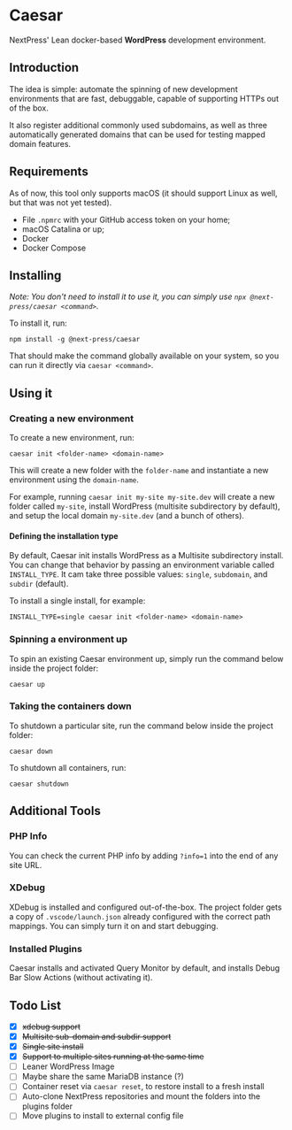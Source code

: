 # Caesar
NextPress' Lean docker-based **WordPress** development environment.

## Introduction

The idea is simple: automate the spinning of new development environments that are fast, debuggable, capable of supporting HTTPs out of the box.

It also register additional commonly used subdomains, as well as three automatically generated domains that can be used for testing mapped domain features.

## Requirements

As of now, this tool only supports macOS (it should support Linux as well, but that was not yet tested).

- File `.npmrc` with your GitHub access token on your home;
- macOS Catalina or up;
- Docker
- Docker Compose

## Installing

*Note: You don't need to install it to use it, you can simply use `npx @next-press/caesar <command>`.*

To install it, run:
```
npm install -g @next-press/caesar
```

That should make the command globally available on your system, so you can run it directly via `caesar <command>`.

## Using it

### Creating a new environment

To create a new environment, run:
```
caesar init <folder-name> <domain-name>
```

This will create a new folder with the `folder-name` and instantiate a new environment using the `domain-name`.

For example, running `caesar init my-site my-site.dev` will create a new folder called `my-site`, install WordPress (multisite subdirectory by default), and setup the local domain `my-site.dev` (and a bunch of others).

#### Defining the installation type

By default, Caesar init installs WordPress as a Multisite subdirectory install. You can change that behavior by passing an environment variable called `INSTALL_TYPE`. It cam take three possible values: `single`, `subdomain`, and `subdir` (default).

To install a single install, for example:
```
INSTALL_TYPE=single caesar init <folder-name> <domain-name>
```

### Spinning a environment up

To spin an existing Caesar environment up, simply run the command below inside the project folder:
```
caesar up
```

### Taking the containers down

To shutdown a particular site, run the command below inside the project folder:
```
caesar down
```

To shutdown all containers, run:
```
caesar shutdown
```

## Additional Tools

### PHP Info

You can check the current PHP info by adding `?info=1` into the end of any site URL.

### XDebug

XDebug is installed and configured out-of-the-box. The project folder gets a copy of `.vscode/launch.json` already configured with the correct path mappings. You can simply turn it on and start debugging.

### Installed Plugins

Caesar installs and activated Query Monitor by default, and installs Debug Bar Slow Actions (without activating it).

## Todo List

- [X] ~~xdebug support~~
- [X] ~~Multisite sub-domain and subdir support~~
- [X] ~~Single site install~~
- [X] ~~Support to multiple sites running at the same time~~
- [ ] Leaner WordPress Image
- [ ] Maybe share the same MariaDB instance (?)
- [ ] Container reset via `caesar reset`, to restore install to a fresh install
- [ ] Auto-clone NextPress repositories and mount the folders into the plugins folder
- [ ] Move plugins to install to external config file